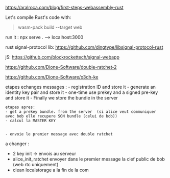 https://aralroca.com/blog/first-steps-webassembly-rust


Let's compile Rust's code with:

> wasm-pack build --target web


run it :
 npx serve . --> localhost:3000

 rust signal-protocol lib:
 https://github.com/dingtype/libsignal-protocol-rust

jS: https://github.com/blockrockettech/signal-webapp

 https://github.com/Dione-Software/double-ratchet-2

 https://github.com/Dione-Software/x3dh-ke

 
 etapes echanges messages :
    - registration ID and store it
    - generate an identity key pair and store it 
    - one-time use prekey and a signed pre-key and store it 
    - Finally we store the bundle in the server


    etapes apres:
    - get a prekey bundle. from the server  (si alice veut communiquer avec bob elle recupere SON bundle (celui de bob))
    - calcul la MASTER KEY


    - envoie le premier message avec double ratchet 

    


a changer : 
   - 2 key init -> envois au serveur
   - alice_init_ratchet envoyer dans le premier message la clef public de bob (web rtc uniquement)
   - clean localstorage a la fin de la com